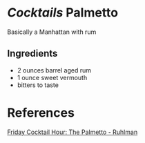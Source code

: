 # *Cocktails* Palmetto

Basically a Manhattan with rum

## Ingredients
* 2 ounces barrel aged rum
* 1 ounce sweet vermouth
* bitters to taste

# References
[Friday Cocktail Hour: The Palmetto - Ruhlman](https://ruhlman.com/the-palmetto/)
